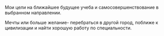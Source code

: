 Мои цели на ближайшее будущее учеба и самосовершенствование в выбранном направлении.

Мечты или больше желание- перебраться в другой город, поближе к цивилизации и найти хорошую работу по специальности.   
